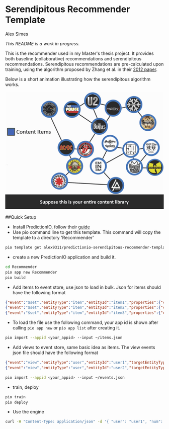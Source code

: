 # Serendipitous Recommender Template
Alex Simes

*This README is a work in progress.*

This is the recommender used in my Master's thesis project. It provides both baseline (collaborative) recommendations and serendipitous recommendations. Serendipitous recommendations are pre-calculated upon training, using the algorithm proposed by Zhang et al. in their [2012 paper](https://www.researchgate.net/publication/221519984_Auralist_Introducing_serendipity_into_music_recommendation).

Below is a short animation illustrating how the serendipitous algorithm works.

<img src="resources/gifproject.gif" width="600">

##Quick Setup
- Install PredictionIO, follow their [guide](https://docs.prediction.io/install/)
- Use pio command line to get this template. This command will copy the template to a directory 'Recommender'
```bash
pio template get alex9311/predictionio-serendipitous-recommender-template Recommender
```
- create a new PredictionIO application and build it. 
```bash
cd Recommender
pio app new Recommender
pio build
```
- Add items to event store, use json to load in bulk. Json for items should have the following format
```json
{"event":"$set","entityType":"item","entityId":"item1","properties":{"category":"a","title":"title for a1", "date_created":"2016-05-01"}}
{"event":"$set","entityType":"item","entityId":"item2","properties":{"category":"a","title":"title for a2", "date_created":"2016-04-01"}}
{"event":"$set","entityType":"item","entityId":"item3","properties":{"category":"b","title":"title for b3", "date_created":"2016-03-01"}}
```
- To load the file use the following command, your app id is shown after calling `pio app new` or `pio app list` after creating it.
```bash
pio import --appid <your_appid> --input ~/items.json
```
- Add views to event store, same basic idea as items. The view events json file should have the following format
```json
{"event":"view","entityType":"user","entityId":"user1","targetEntityType":"item","targetEntityId":"item1"}
{"event":"view","entityType":"user","entityId":"user2","targetEntityType":"item","targetEntityId":"item2"}
```
```bash
pio import --appid <your_appid> --input ~/events.json
```
- train, deploy
```bash
pio train
pio deploy
```

- Use the engine
```bash
curl -H "Content-Type: application/json" -d '{ "user": "user1", "num": 4, "recommender":"baseline"}' http://localhost:8000/queries.json
